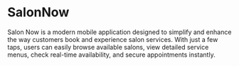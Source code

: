 # SalonNow
Salon Now is a modern mobile application designed to simplify and enhance the way customers book and experience salon services. With just a few taps, users can easily browse available salons, view detailed service menus, check real-time availability, and secure appointments instantly.
